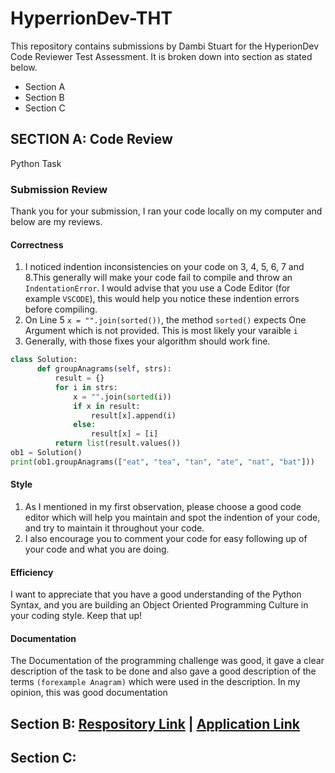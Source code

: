 # HyperrionDev-THT
This repository contains submissions by Dambi Stuart for the HyperionDev Code Reviewer Test Assessment.
It is broken down into section as stated below.
- Section A
- Section B
- Section C

## SECTION A: Code Review
Python Task

### Submission Review
Thank you for your submission, I ran your code locally on my computer and below are my reviews.

#### Correctness
1. I noticed indention inconsistencies on your code on 3, 4, 5, 6, 7 and 8.This generally will make your code fail to compile
and throw an `IndentationError`. I would advise that you use a Code Editor (for example `VSCODE`), this would help you notice
these indention errors before compiling.
2. On Line 5 `x = "".join(sorted())`, the method `sorted()` expects One Argument which is not provided. This is most likely your varaible `i`
3. Generally, with those fixes your algorithm should work fine.

```python
class Solution:
      def groupAnagrams(self, strs):
          result = {}
          for i in strs:
              x = "".join(sorted(i))
              if x in result:
                  result[x].append(i)
              else:
                  result[x] = [i]
          return list(result.values())
ob1 = Solution()
print(ob1.groupAnagrams(["eat", "tea", "tan", "ate", "nat", "bat"]))
```

#### Style
1. As I mentioned in my first observation, please choose a good code editor which will help you maintain and spot
the indention of your code, and try to maintain it throughout your code.
2. I also encourage you to comment your code for easy following up of your code and what you are doing.

#### Efficiency
I want to appreciate that you have a good understanding of the Python Syntax, and you are building an Object Oriented Programming Culture in 
your coding style. Keep that up!

#### Documentation
The Documentation of the programming challenge was good, it gave a clear description of the task to be done
and also gave a good description of the terms `(forexample Anagram)` which were used in the description. In my opinion,
this was good documentation


## Section B: [Respository Link](https://github.com/StuartDambi/hypergadgets) | [Application Link](https://hypergadgets.tech)

## Section C: 